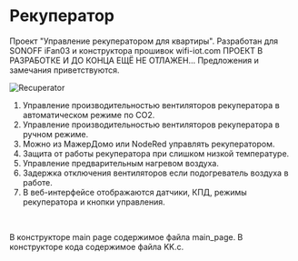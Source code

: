 # Рекуператор
Проект "Управление рекуператором для квартиры".
Разработан для SONOFF iFan03 и конструктора прошивок wifi-iot.com
ПРОЕКТ В РАЗРАБОТКЕ И ДО КОНЦА ЕЩЁ НЕ ОТЛАЖЕН...
Предложения и замечания приветствуются.

![Recuperator](Recuperator.jpeg)

1) Управление производительностью вентиляторов рекуператора в автоматическом режиме по СО2.
2) Управление производительностью вентиляторов рекуператора в ручном режиме.
3) Можно из МажерДомо или NodeRed управлять рекуператором.
4) Защита от работы рекуператора при слишком низкой температуре.
5) Управление предварительным нагревом воздуха.
6) Задержка отключения вентиляторов если подогреватель воздуха в работе.
7) В веб-интерфейсе отображаются датчики, КПД, режимы рекуператора и кнопки управления.
<br>


В конструкторе main page содержимое файла main_page.
В конструкторе кода содержимое файла KK.c.
